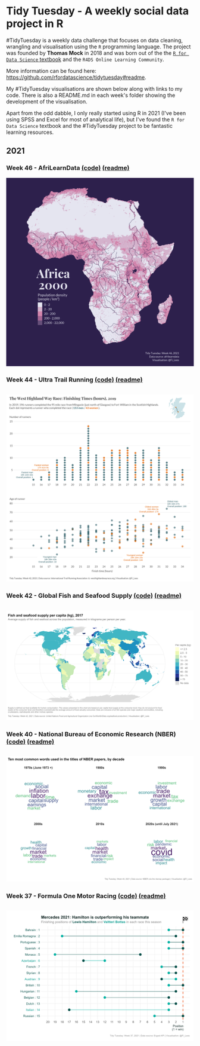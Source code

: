 # Tidy Tuesday - A weekly social data project in R

\#TidyTuesday is a weekly data challenge that focuses on data cleaning, wrangling and visualisation using the `R` programming language. The project was founded by **Thomas Mock** in 2018 and was born out of the the [`R for Data Science` textbook](https://r4ds.had.co.nz/) and the `R4DS Online Learning Community`.

More information can be found here: https://github.com/rfordatascience/tidytuesday#readme.

My #TidyTuesday visualisations are shown below along with links to my code. There is also a README.md in each week's folder showing the development of the visualisation.

Apart from the odd dabble, I only really started using R in 2021 (I've been using SPSS and Excel for most of analytical life), but I've found the `R for Data Science` textbook and the #TidyTuesday project to be fantastic learning resources.

## 2021

### Week 46 - AfriLearnData [(code)](https://github.com/fi-lees/tidy_tuesday/blob/master/TT_2021_W46_Afrilearndata/TT_2021_W46_Afrilearndata.R) [(readme)](https://github.com/fi-lees/tidy_tuesday/blob/master/TT_2021_W46_Afrilearndata/README.md)
![/TT_2021_W46_Afrilearndata/africa_pop_density_animated.gif](TT_2021_W46_Afrilearndata/africa_pop_density_animated.gif)

### Week 44 - Ultra Trail Running [(code)](https://github.com/fi-lees/tidy_tuesday/blob/master/TT_2021_W44_Ultra_Trail_Running/TT_2021_W44_Ultra_Trail_Running.R) [(readme)](https://github.com/fi-lees/tidy_tuesday/blob/master/TT_2021_W44_Ultra_Trail_Running/README.md)
![/TT_2021_W44_Ultra_Trail_Running/whwr_2019_with_map.png](TT_2021_W44_Ultra_Trail_Running/whwr_2019_with_map.png)
------
### Week 42 - Global Fish and Seafood Supply [(code)](https://github.com/fi-lees/tidy_tuesday/blob/master/TT_2021_W42_Global_Seafood/TT_2021_W42_Global_Seafood.R) [(readme)](https://github.com/fi-lees/tidy_tuesday/blob/master/TT_2021_W42_Global_Seafood/README.md)
![/TT_2021_W42_Global_Seafood/fish_supply_world_map_2017.png](TT_2021_W42_Global_Seafood/fish_supply_world_map_2017.png)
------
### Week 40 - National Bureau of Economic Research (NBER) [(code)](https://github.com/fi-lees/tidy_tuesday/blob/master/TT_2021_W40_NBER/TT_2021_W40_NBER.R) [(readme)](https://github.com/fi-lees/tidy_tuesday/blob/master/TT_2021_W40_NBER/README.md)
![/TT_2021_W40_NBER/wordcloud.png](TT_2021_W40_NBER/wordcloud.png)
------
### Week 37 - Formula One Motor Racing [(code)](https://github.com/fi-lees/tidy_tuesday/blob/master/TT_2021_W37_Formula_1/TT_2021_W37_Formula_1.R) [(readme)](https://github.com/fi-lees/tidy_tuesday/blob/master/TT_2021_W37_Formula_1/README.md)
![/TT_2021_W37_Formula_1/Mercedes_2021.png](TT_2021_W37_Formula_1/Mercedes_2021.png)
------
